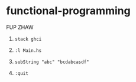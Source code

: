 # functional-programming
 FUP ZHAW


1. `stack ghci`

2. `:l Main.hs`

3. `subString "abc" "bcdabcasdf"`

4. `:quit`
